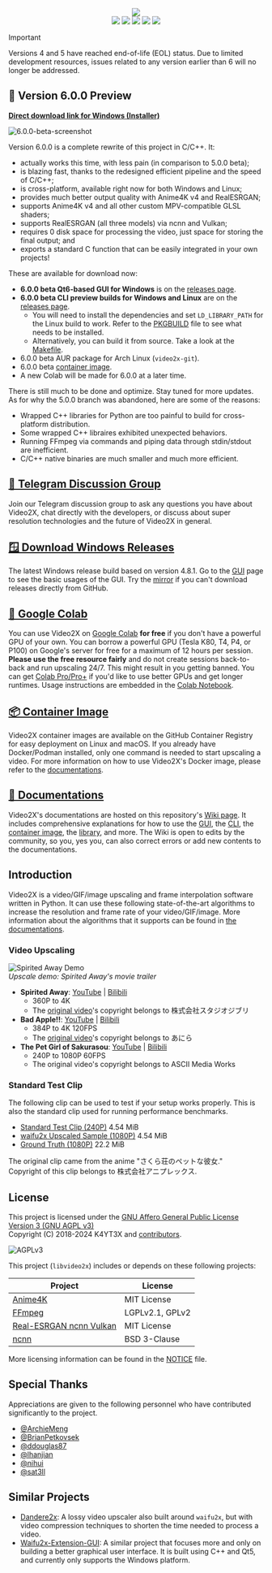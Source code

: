 <p align="center">
   <img src="https://github.com/user-attachments/assets/5cd63373-e806-474f-94ec-6e04963bf90f"/>
   </br>
   <img src="https://img.shields.io/github/v/release/k4yt3x/video2x?style=flat-square"/>
   <img src="https://img.shields.io/github/actions/workflow/status/k4yt3x/video2x/build.yml?label=Build&style=flat-square"/>
   <img src="https://img.shields.io/github/downloads/k4yt3x/video2x/total?style=flat-square"/>
   <img src="https://img.shields.io/github/license/k4yt3x/video2x?style=flat-square"/>
   <img src="https://img.shields.io/badge/dynamic/json?color=%23e85b46&label=Patreon&query=data.attributes.patron_count&suffix=%20patrons&url=https%3A%2F%2Fwww.patreon.com%2Fapi%2Fcampaigns%2F4507807&style=flat-square"/>
</p>

> [!IMPORTANT]
> Versions 4 and 5 have reached end-of-life (EOL) status. Due to limited development resources, issues related to any version earlier than 6 will no longer be addressed.

## 🌟 Version 6.0.0 Preview

**[Direct download link for Windows (Installer)](https://github.com/k4yt3x/video2x/releases/download/6.0.0-beta.4/video2x-qt6-windows-amd64-installer.exe)**

![6.0.0-beta-screenshot](https://github.com/user-attachments/assets/bd9e0b82-67ee-4b62-a830-a694db6f5de3)

Version 6.0.0 is a complete rewrite of this project in C/C++. It:

- actually works this time, with less pain (in comparison to 5.0.0 beta);
- is blazing fast, thanks to the redesigned efficient pipeline and the speed of C/C++;
- is cross-platform, available right now for both Windows and Linux;
- provides much better output quality with Anime4K v4 and RealESRGAN;
- supports Anime4K v4 and all other custom MPV-compatible GLSL shaders;
- supports RealESRGAN (all three models) via ncnn and Vulkan;
- requires 0 disk space for processing the video, just space for storing the final output; and
- exports a standard C function that can be easily integrated in your own projects!

These are available for download now:

- **6.0.0 beta Qt6-based GUI for Windows** is on the [releases page](https://github.com/k4yt3x/video2x/releases).
- **6.0.0 beta CLI preview builds for Windows and Linux** are on the [releases page](https://github.com/k4yt3x/video2x/releases).
  - You will need to install the dependencies and set `LD_LIBRARY_PATH` for the Linux build to work. Refer to the [PKGBUILD](PKGBUILD) file to see what needs to be installed.
  - Alternatively, you can build it from source. Take a look at the [Makefile](Makefile).
- 6.0.0 beta AUR package for Arch Linux (`video2x-git`).
- 6.0.0 beta [container image](https://github.com/k4yt3x/video2x/pkgs/container/video2x).
- A new Colab will be made for 6.0.0 at a later time.

There is still much to be done and optimize. Stay tuned for more updates. As for why the 5.0.0 branch was abandoned, here are some of the reasons:

- Wrapped C++ libraries for Python are too painful to build for cross-platform distribution.
- Some wrapped C++ libraires exhibited unexpected behaviors.
- Running FFmpeg via commands and piping data through stdin/stdout are inefficient.
- C/C++ native binaries are much smaller and much more efficient.

## [💬 Telegram Discussion Group](https://t.me/video2x)

Join our Telegram discussion group to ask any questions you have about Video2X, chat directly with the developers, or discuss about super resolution technologies and the future of Video2X in general.

## [🪟 Download Windows Releases](https://github.com/k4yt3x/video2x/releases/tag/4.8.1)

The latest Windows release build based on version 4.8.1. Go to the [GUI](https://github.com/k4yt3x/video2x/wiki/GUI) page to see the basic usages of the GUI. Try the [mirror](https://files.k4yt3x.com/Projects/Video2X/latest) if you can't download releases directly from GitHub.

## [📔 Google Colab](https://colab.research.google.com/drive/1gWEwcA9y57EsxwOjmLNmNMXPsafw0kGo)

You can use Video2X on [Google Colab](https://colab.research.google.com/) **for free** if you don't have a powerful GPU of your own. You can borrow a powerful GPU (Tesla K80, T4, P4, or P100) on Google's server for free for a maximum of 12 hours per session. **Please use the free resource fairly** and do not create sessions back-to-back and run upscaling 24/7. This might result in you getting banned. You can get [Colab Pro/Pro+](https://colab.research.google.com/signup/pricing) if you'd like to use better GPUs and get longer runtimes. Usage instructions are embedded in the [Colab Notebook](https://colab.research.google.com/drive/1gWEwcA9y57EsxwOjmLNmNMXPsafw0kGo).

## [📦 Container Image](https://github.com/k4yt3x/video2x/pkgs/container/video2x)

Video2X container images are available on the GitHub Container Registry for easy deployment on Linux and macOS. If you already have Docker/Podman installed, only one command is needed to start upscaling a video. For more information on how to use Video2X's Docker image, please refer to the [documentations](https://github.com/K4YT3X/video2x/wiki/Container).

## [📖 Documentations](https://github.com/k4yt3x/video2x/wiki)

Video2X's documentations are hosted on this repository's [Wiki page](https://github.com/k4yt3x/video2x/wiki). It includes comprehensive explanations for how to use the [GUI](https://github.com/k4yt3x/video2x/wiki/GUI), the [CLI](https://github.com/k4yt3x/video2x/wiki/CLI), the [container image](https://github.com/K4YT3X/video2x/wiki/Container), the [library](https://github.com/k4yt3x/video2x/wiki/Library), and more. The Wiki is open to edits by the community, so you, yes you, can also correct errors or add new contents to the documentations.

## Introduction

Video2X is a video/GIF/image upscaling and frame interpolation software written in Python. It can use these following state-of-the-art algorithms to increase the resolution and frame rate of your video/GIF/image. More information about the algorithms that it supports can be found in [the documentations](https://github.com/k4yt3x/video2x/wiki/Algorithms).

### Video Upscaling

![Spirited Away Demo](https://user-images.githubusercontent.com/21986859/49412428-65083280-f73a-11e8-8237-bb34158a545e.png)\
_Upscale demo: Spirited Away's movie trailer_

- **Spirited Away**: [YouTube](https://youtu.be/mGEfasQl2Zo) | [Bilibili](https://www.bilibili.com/video/BV1V5411471i/)
  - 360P to 4K
  - The [original video](https://www.youtube.com/watch?v=ByXuk9QqQkk)'s copyright belongs to 株式会社スタジオジブリ
- **Bad Apple!!**: [YouTube](https://youtu.be/A81rW_FI3cw) | [Bilibili](https://www.bilibili.com/video/BV16K411K7ue)
  - 384P to 4K 120FPS
  - The [original video](https://www.nicovideo.jp/watch/sm8628149)'s copyright belongs to あにら
- **The Pet Girl of Sakurasou**: [YouTube](https://youtu.be/M0vDI1HH2_Y) | [Bilibili](https://www.bilibili.com/video/BV14k4y167KP/)
  - 240P to 1080P 60FPS
  - The original video's copyright belongs to ASCII Media Works

### Standard Test Clip

The following clip can be used to test if your setup works properly. This is also the standard clip used for running performance benchmarks.

- [Standard Test Clip (240P)](https://files.k4yt3x.com/Resources/Videos/standard-test.mp4) 4.54 MiB
- [waifu2x Upscaled Sample (1080P)](https://files.k4yt3x.com/Resources/Videos/standard-waifu2x.mp4) 4.54 MiB
- [Ground Truth (1080P)](https://files.k4yt3x.com/Resources/Videos/standard-original.mp4) 22.2 MiB

The original clip came from the anime "さくら荘のペットな彼女."\
Copyright of this clip belongs to 株式会社アニプレックス.

## License

This project is licensed under the [GNU Affero General Public License Version 3 (GNU AGPL v3)](https://www.gnu.org/licenses/agpl-3.0.txt)\
Copyright (C) 2018-2024 K4YT3X and [contributors](https://github.com/k4yt3x/video2x/graphs/contributors).

![AGPLv3](https://www.gnu.org/graphics/agplv3-155x51.png)

This project (`libvideo2x`) includes or depends on these following projects:

| Project                                                                       | License         |
| ----------------------------------------------------------------------------- | --------------- |
| [Anime4K](https://github.com/bloc97/Anime4K)                                  | MIT License     |
| [FFmpeg](https://www.ffmpeg.org/)                                             | LGPLv2.1, GPLv2 |
| [Real-ESRGAN ncnn Vulkan](https://github.com/xinntao/Real-ESRGAN-ncnn-vulkan) | MIT License     |
| [ncnn](https://github.com/Tencent/ncnn)                                       | BSD 3-Clause    |

More licensing information can be found in the [NOTICE](NOTICE) file.

## Special Thanks

Appreciations are given to the following personnel who have contributed significantly to the project.

- [@ArchieMeng](https://github.com/archiemeng)
- [@BrianPetkovsek](https://github.com/BrianPetkovsek)
- [@ddouglas87](https://github.com/ddouglas87)
- [@lhanjian](https://github.com/lhanjian)
- [@nihui](https://github.com/nihui)
- [@sat3ll](https://github.com/sat3ll)

## Similar Projects

- [Dandere2x](https://github.com/CardinalPanda/dandere2x): A lossy video upscaler also built around `waifu2x`, but with video compression techniques to shorten the time needed to process a video.
- [Waifu2x-Extension-GUI](https://github.com/AaronFeng753/Waifu2x-Extension-GUI): A similar project that focuses more and only on building a better graphical user interface. It is built using C++ and Qt5, and currently only supports the Windows platform.
